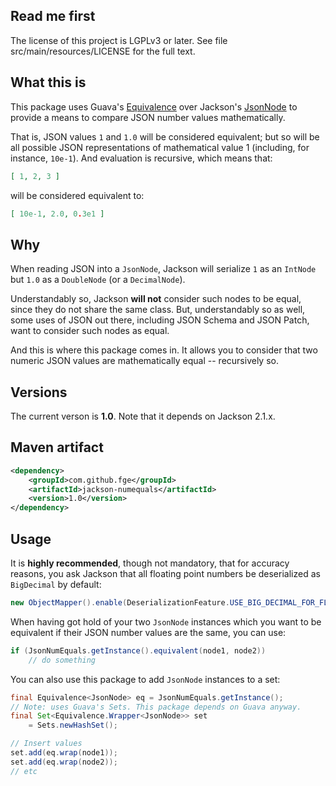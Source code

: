 ## Read me first

The license of this project is LGPLv3 or later. See file src/main/resources/LICENSE for the full
text.

## What this is

This package uses Guava's
[Equivalence](http://docs.guava-libraries.googlecode.com/git/javadoc/com/google/common/base/Equivalence.html)
over Jackson's
[JsonNode](http://fasterxml.github.com/jackson-databind/javadoc/2.1.1/com/fasterxml/jackson/databind/JsonNode.html)
to provide a means to compare JSON number values mathematically.

That is, JSON values `1` and `1.0` will be considered equivalent; but so will be all possible JSON
representations of mathematical value 1 (including, for instance, `10e-1`).  And evaluation is
recursive, which means that:

```json
[ 1, 2, 3 ]
```

will be considered equivalent to:

```json
[ 10e-1, 2.0, 0.3e1 ]
```

## Why

When reading JSON into a `JsonNode`, Jackson will serialize `1` as an `IntNode` but `1.0` as a
`DoubleNode` (or a `DecimalNode`).

Understandably so, Jackson <b>will not</b> consider such nodes to be equal, since they do not share
the same class. But, understandably so as well, some uses of JSON out there, including JSON Schema
and JSON Patch, want to consider such nodes as equal.

And this is where this package comes in. It allows you to consider that two numeric JSON values
are mathematically equal -- recursively so.

## Versions

The current verson is **1.0**. Note that it depends on Jackson 2.1.x.

## Maven artifact

```xml
<dependency>
    <groupId>com.github.fge</groupId>
    <artifactId>jackson-numequals</artifactId>
    <version>1.0</version>
</dependency>
```

## Usage

It is **highly recommended**, though not mandatory, that for accuracy reasons, you ask Jackson
that all floating point numbers be deserialized as `BigDecimal` by default:

```java
new ObjectMapper().enable(DeserializationFeature.USE_BIG_DECIMAL_FOR_FLOATS);
```

When having got hold of your two `JsonNode` instances which you want to be equivalent if their JSON
number values are the same, you can use:

```java
if (JsonNumEquals.getInstance().equivalent(node1, node2))
    // do something
```

You can also use this package to add `JsonNode` instances to a set:

```java
final Equivalence<JsonNode> eq = JsonNumEquals.getInstance();
// Note: uses Guava's Sets. This package depends on Guava anyway.
final Set<Equivalence.Wrapper<JsonNode>> set
    = Sets.newHashSet();

// Insert values
set.add(eq.wrap(node1));
set.add(eq.wrap(node2));
// etc
```

